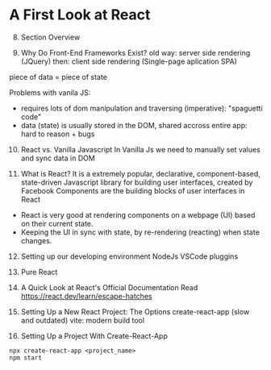 # A First Look at React

8. Section Overview

9. Why Do Front-End Frameworks Exist?
old way: server side rendering (JQuery)
then: client side rendering (Single-page aplication SPA)

piece of data = piece of state

Problems with vanila JS:
- requires lots of dom manipulation and traversing (imperative): "spaguetti code"
- data (state) is usually stored in the DOM, shared accross entire app: hard to reason + bugs

10. React vs. Vanilla Javascript
In Vanilla Js we need to manually set values and sync data in DOM

11. What is React?
It is a extremely popular, declarative, component-based, state-driven Javascript library for building user interfaces, created by Facebook
Components are the building blocks of user interfaces in React
- React is very good at rendering components on a webpage (UI) based on their current state.
- Keeping the UI in sync with state, by re-rendering (reacting) when state changes.

12. Setting up our developing environment
NodeJs
VSCode pluggins

13. Pure React

14. A Quick Look at React's Official Documentation
Read <https://react.dev/learn/escape-hatches>

15. Setting Up a New React Project: The Options
create-react-app (slow and outdated)
vite: modern build tool

16. Setting Up a Project With Create-React-App

```
npx create-react-app <project_name>
npm start
```

